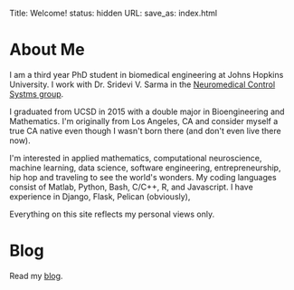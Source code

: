 Title: Welcome!
status: hidden
URL:
save_as: index.html

# About Me

I am a third year PhD student in biomedical engineering at Johns Hopkins University. I work with Dr. Sridevi V. Sarma in the [Neuromedical Control Systms group](http://sarmalab.icm.jhu.edu/).

I graduated from UCSD in 2015 with a double major in Bioengineering and Mathematics. I'm originally from Los Angeles, CA and consider myself a true CA native even though I wasn't born there (and don't even live there now).

I'm interested in applied mathematics, computational neuroscience, machine learning, data science, software engineering, entrepreneurship, hip hop and traveling to see the world's wonders. My coding languages consist of Matlab, Python, Bash, C/C++, R, and Javascript. I have experience in Django, Flask, Pelican (obviously), 

Everything on this site reflects my personal views only.

# Blog

Read my [blog](/blog.html).